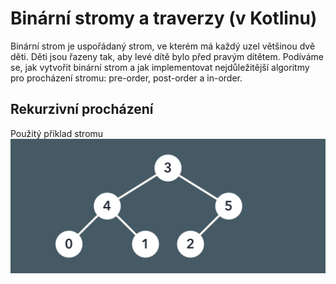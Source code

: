 # Binární stromy a traverzy (v Kotlinu)

Binární strom je uspořádaný strom, ve kterém má každý uzel většinou dvě děti. 
Děti jsou řazeny tak, aby levé dítě bylo před pravým dítětem. 
Podíváme se, jak vytvořit binární strom a jak implementovat nejdůležitější algoritmy pro procházení stromu:
pre-order, post-order a in-order.

## Rekurzivní procházení 
Použitý příklad stromu
![img.png](img.png)
